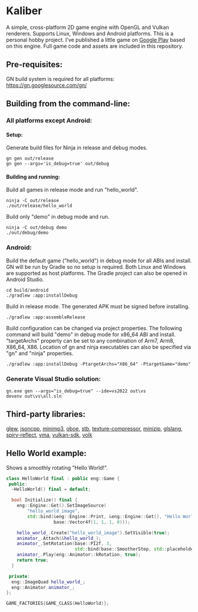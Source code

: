 # Kaliber

A simple, cross-platform 2D game engine with OpenGL and Vulkan renderers.
Supports Linux, Windows and Android platforms.
This is a personal hobby project. I've published a little game on
[Google Play](https://play.google.com/store/apps/details?id=com.woom.game)
based on this engine. Full game code and assets are included in this repository.

## Pre-requisites:

GN build system is required for all platforms:\
https://gn.googlesource.com/gn/

## Building from the command-line:

### All platforms except Android:
#### Setup:
Generate build files for Ninja in release and debug modes.
```text
gn gen out/release
gn gen --args='is_debug=true' out/debug
```
#### Building and running:
Build all games in release mode and run "hello_world".
```text
ninja -C out/release
./out/release/hello_world
```
Build only "demo" in debug mode and run.
```text
ninja -C out/debug demo
./out/debug/demo
```
### Android:
Build the default game ("hello_world") in debug mode for all ABIs and install.
GN will be run by Gradle so no setup is required. Both Linux and Windows are
supported as host platforms. The Gradle project can also be
opened in Android Studio.
```text
cd build/android
./gradlew :app:installDebug
```
Build in release mode. The generated APK must be signed before installing.
```text
./gradlew :app:assembleRelease
```
Build configuration can be changed via project properties. The following command
will build "demo" in debug mode for x86_64 ABI and install. "targetArchs"
property can be set to any combination of Arm7, Arm8, X86_64, X86. Location of
gn and ninja executables can also be specified via "gn" and "ninja" properties.
```text
./gradlew :app:installDebug -PtargetArchs="X86_64" -PtargetGame="demo"
```
### Generate Visual Studio solution:
```text
gn.exe gen --args="is_debug=true" --ide=vs2022 out\vs
devenv out\vs\all.sln
```

## Third-party libraries:

[glew](https://github.com/nigels-com/glew),
[jsoncpp](https://github.com/open-source-parsers/jsoncpp),
[minimp3](https://github.com/lieff/minimp3),
[oboe](https://github.com/google/oboe),
[stb](https://github.com/nothings/stb),
[texture-compressor](https://github.com/auygun/kaliber/tree/master/src/third_party/texture_compressor),
[minizip](https://github.com/madler/zlib/tree/master/contrib/minizip),
[glslang](https://github.com/KhronosGroup/glslang),
[spirv-reflect](https://github.com/KhronosGroup/SPIRV-Reflect),
[vma](https://github.com/GPUOpen-LibrariesAndSDKs/VulkanMemoryAllocator),
[vulkan-sdk](https://vulkan.lunarg.com),
[volk](https://github.com/zeux/volk)

## Hello World example:

Shows a smoothly rotating "Hello World!".
```cpp
class HelloWorld final : public eng::Game {
 public:
  ~HelloWorld() final = default;

  bool Initialize() final {
    eng::Engine::Get().SetImageSource(
        "hello_world_image",
        std::bind(&eng::Engine::Print, &eng::Engine::Get(), "Hello World!",
                  base::Vector4f(1, 1, 1, 0)));

    hello_world_.Create("hello_world_image").SetVisible(true);
    animator_.Attach(&hello_world_);
    animator_.SetRotation(base::PI2f, 3,
                          std::bind(base::SmootherStep, std::placeholders::_1));
    animator_.Play(eng::Animator::kRotation, true);
    return true;
  }

 private:
  eng::ImageQuad hello_world_;
  eng::Animator animator_;
};

GAME_FACTORIES{GAME_CLASS(HelloWorld)};
```
